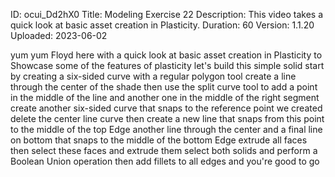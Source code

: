 ID: ocui_Dd2hX0
Title: Modeling Exercise 22
Description: This video takes a quick look at basic asset creation in Plasticity.
Duration: 60
Version: 1.1.20
Uploaded: 2023-06-02

yum yum
Floyd here with a quick look at basic
asset creation in Plasticity to
Showcase some of the features of
plasticity let's build this simple solid
start by creating a six-sided curve with
a regular polygon tool create a line
through the center of the shade then use
the split curve tool to add a point in
the middle of the line and another one
in the middle of the right segment
create another six-sided curve that
snaps to the reference point we created
delete the center line curve then create
a new line that snaps from this point to
the middle of the top Edge another line
through the center and a final line on
bottom that snaps to the middle of the
bottom Edge extrude all faces then
select these faces and extrude them
select both solids and perform a Boolean
Union operation
then add fillets to all edges and you're
good to go

